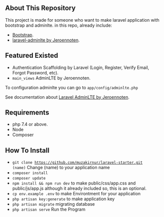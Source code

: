 ## About This Repository

This project is made for someone who want to make laravel application with bootstrap and adminlte.
in this repo, already include:

-   [Bootstrap](https://getbootstrap.com).
-   [laravel-adminlte by Jeroennoten](https://github.com/jeroennoten/Laravel-AdminLTE).

## Featured Existed

-   Authentication Scaffolding by Laravel (Login, Register, Verify Email, Forgot Password, etc).
-   <code>main_views</code> AdminLTE by Jeroennoten.

To configuration adminlte you can go to <code>app/config/adminlte.php</code>

See documentation about [Laravel AdminLTE by Jeroennoten](https://github.com/jeroennoten/Laravel-AdminLTE/wiki).

## Requirements

-   php 7.4 or above.
-   Node
-   Composer

## How To Install

-   <code>git clone https://github.com/muzakirnur/laravel-starter.git (name)</code> Change (name) to your application name
-   <code>composer install</code>
-   <code>composer update</code>
-   <code>npm install && npm run dev</code> to make public/css/app.css and public/js/app.js although it already included so, this is an optional.
-   <code>cp env.example .env</code> to make Environtment for your application
-   <code>php artisan key:generate</code> to make application key
-   <code>php artisan migrate</code> migrating database
-   <code>php artisan serve</code> Run the Program
